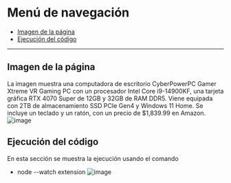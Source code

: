 # Menú de navegación

- [Imagen de la página](#imagen-de-la-página)
- [Ejecución del código](#ejecución-del-código)
-----------------------------------------------

## Imagen de la página 
La imagen muestra una computadora de escritorio CyberPowerPC Gamer Xtreme VR Gaming PC con un procesador Intel Core i9-14900KF, una tarjeta gráfica RTX 4070 Super de 12GB y 32GB de RAM DDR5. Viene equipada con 2TB de almacenamiento SSD PCIe Gen4 y Windows 11 Home. Se incluye un teclado y un ratón, con un precio de $1,839.99 en Amazon.
![image](https://github.com/user-attachments/assets/8ff3af1e-475b-4b38-801a-870882b699c2)

## Ejecución del código
En esta sección se muestra la ejecución usando el comando 
- node --watch extension
![image](https://github.com/user-attachments/assets/e0aeefa1-a65e-49ea-a79a-e5c0badbc148)

